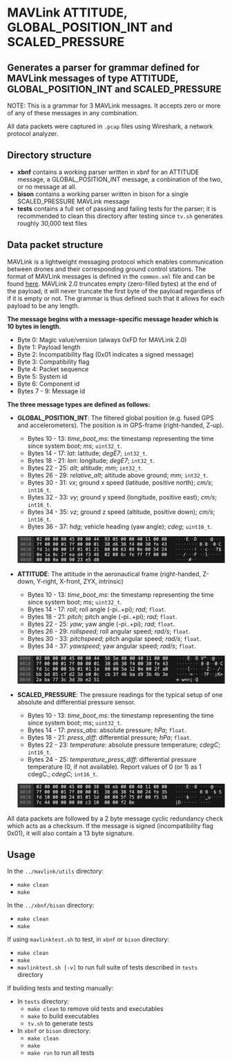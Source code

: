 # MAVLink ATTITUDE, GLOBAL\_POSITION\_INT and SCALED_PRESSURE
## Generates a parser for grammar defined for MAVLink messages of type ATTITUDE, GLOBAL\_POSITION\_INT and SCALED\_PRESSURE

NOTE: This is a grammar for 3 MAVLink messages. It accepts zero or more of any of these messages in any combination.

All data packets were captured in `.pcap` files using Wireshark, a network protocol analyzer.

## Directory structure

* **xbnf** contains a working parser written in xbnf for an ATTITUDE message, a GLOBAL\_POSITION\_INT message, a conbination of the two, or no message at all.
* **bison** contains a working parser written in bison for a single SCALED_PRESSURE MAVLink message
* **tests** contains a full set of passing and failing tests for the parser; it is recommended to clean this directory after testing since `tv.sh` generates roughly 30,000 test files

## Data packet structure
MAVLink is a lightweight messaging protocol which enables communication between drones and their corresponding ground control stations.
The format of MAVLink messages is defined in the `common.xml` file and can be found [here](https://mavlink.io/en/messages/common.html).
MAVLink 2.0 truncates empty (zero-filled bytes) at the end of the payload; it will never truncate the first byte of the payload regardless of if it is empty or not. The grammar is thus defined such that it allows for each payload to be any length.

**The message begins with a message-specific message header which is 10 bytes in length.**

* Byte 0: Magic value/version (always 0xFD for MAVLink 2.0)
* Byte 1: Payload length
* Byte 2: Incompatibility flag (0x01 indicates a signed message)
* Byte 3: Compatibility flag
* Byte 4: Packet sequence
* Byte 5: System id
* Byte 6: Component id
* Bytes 7 - 9: Message id

**The three message types are defined as follows:**

* **GLOBAL_POSITION_INT**: The filtered global position (e.g. fused GPS and accelerometers). The position is in GPS-frame (right-handed, Z-up).
  * Bytes 10 - 13: *time_boot_ms*: the timestamp representing the time since system boot; *ms*; `uint32_t`.
  * Bytes 14 - 17: *lat*: latitude; *degE7*; `int32_t`.
  * Bytes 18 - 21: *lon*: longitude; *degE7*; `int32_t`.
  * Bytes 22 - 25: *alt*; altitude; *mm*; `int32_t`.
  * Bytes 26 - 29: *relative_alt*; altitude above ground; *mm*; `int32_t`.
  * Bytes 30 - 31: *vx*; ground x speed (latitude, positive north); *cm/s*; `int16_t`.
  * Bytes 32 - 33: *vy*; ground y speed (longitude, positive east); *cm/s*; `int16_t`.
  * Bytes 34 - 35: *vz*; ground z speed (altitude, positive down); *cm/s*; `int16_t`.
  * Bytes 36 - 37: *hdg*; vehicle heading (yaw angle); *cdeg*; `uint16_t`.
  
  ![GLOBAL_POSITION_INT](./.images/GPIImage.jpg)
  
* **ATTITUDE**: The attitude in the aeronautical frame (right-handed, Z-down, Y-right, X-front, ZYX, intrinsic)
  * Bytes 10 - 13: *time_boot_ms*: the timestamp representing the time since system boot; *ms*; `uint32_t`.
  * Bytes 14 - 17: *roll*; roll angle (-pi..+pi); *rad*; `float`.
  * Bytes 18 - 21: *pitch*; pitch angle (-pi..+pi); *rad*; `float`.
  * Bytes 22 - 25: *yaw*; yaw angle (-pi..+pi); *rad*; `float`.
  * Bytes 26 - 29: *rollspeed*; roll angular speed; *rad/s*; `float`.
  * Bytes 30 - 33: *pitchspeed*; pitch angular speed; *rad/s*; `float`.
  * Bytes 34 - 37: *yawspeed*; yaw angular speed; *rad/s*; `float`.
  
  ![ATTITUDE](./.images/AttitudeImage.jpg)

* **SCALED_PRESSURE**: The pressure readings for the typical setup of one absolute and differential pressure sensor.
  * Bytes 10 - 13: *time_boot_ms*: the timestamp representing the time since system boot; *ms*; `uint32_t`.
  * Bytes 14 - 17: *press_abs*: absolute pressure; *hPa*; `float`.
  * Bytes 18 - 21: *press_diff*: differential pressure; *hPa*; `float`.
  * Bytes 22 - 23: *temperature*: absolute pressure temperature; *cdegC*; `int16_t`.
  * Bytes 24 - 25: *temperature_press_diff*: differential pressure temperature (0, if not available). Report values of 0 (or 1) as 1 cdegC.; *cdegC*; `int16_t`.

  ![SCALED_PRESSURE](./.images/SPImage.jpg)

All data packets are followed by a 2 byte message cyclic redundancy check which acts as a checksum.
If the message is signed (incompatibility flag 0x01), it will also contain a 13 byte signature.

## Usage

In the `../mavlink/utils` directory:
* `make clean`
* `make`

In the `../xbnf/bison` directory:
* `make clean`
* `make`

If using `mavlinktest.sh` to test, in `xbnf` or `bison` directory:
* `make clean`
* `make`
* `mavlinktest.sh [-v]` to run full suite of tests described in `tests` directory

If building tests and testing manually:
* In `tests` directory:
  * `make clean` to remove old tests and executables
  * `make` to build executables
  * `tv.sh` to generate tests
* In `xbnf` or `bison` directory:
  * `make clean`
  * `make`
  * `make run` to run all tests
